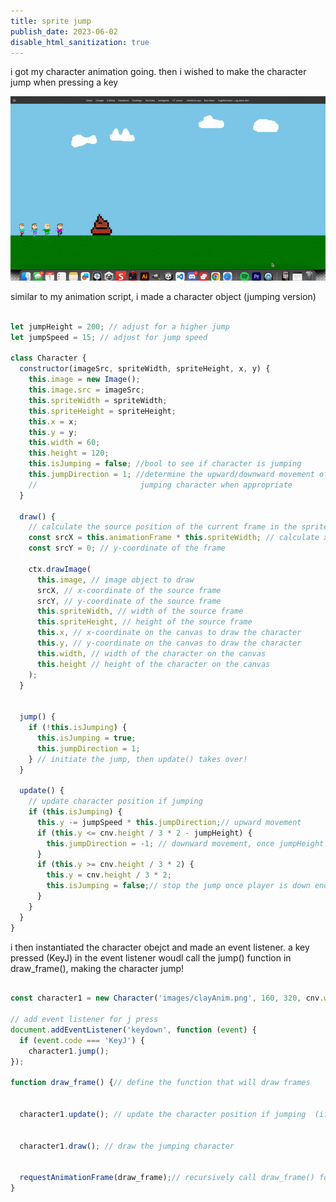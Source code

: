 ```yaml
---
title: sprite jump
publish_date: 2023-06-02
disable_html_sanitization: true
--- 
```

<font>
        i got my character animation going. then i wished to make the character jump when pressing a key
</font>

![pixel art foundation](./images/runforveg.gif)

<font>
        similar to my animation script, i made a character object (jumping version)
</font>

```js

let jumpHeight = 200; // adjust for a higher jump
let jumpSpeed = 15; // adjust for jump speed

class Character {
  constructor(imageSrc, spriteWidth, spriteHeight, x, y) {
    this.image = new Image();
    this.image.src = imageSrc;
    this.spriteWidth = spriteWidth;
    this.spriteHeight = spriteHeight;
    this.x = x;
    this.y = y;
    this.width = 60;
    this.height = 120;
    this.isJumping = false; //bool to see if character is jumping
    this.jumpDirection = 1; //determine the upward/downward movement of the 
    //                       jumping character when appropriate
  }

  draw() {
    // calculate the source position of the current frame in the sprite sheet
    const srcX = this.animationFrame * this.spriteWidth; // calculate x-coordinate of the frame
    const srcY = 0; // y-coordinate of the frame
    
    ctx.drawImage(
      this.image, // image object to draw
      srcX, // x-coordinate of the source frame
      srcY, // y-coordinate of the source frame
      this.spriteWidth, // width of the source frame
      this.spriteHeight, // height of the source frame
      this.x, // x-coordinate on the canvas to draw the character
      this.y, // y-coordinate on the canvas to draw the character
      this.width, // width of the character on the canvas
      this.height // height of the character on the canvas
    );
  }


  jump() {
    if (!this.isJumping) {
      this.isJumping = true;
      this.jumpDirection = 1;
    } // initiate the jump, then update() takes over!
  }

  update() {
    // update character position if jumping
    if (this.isJumping) {
      this.y -= jumpSpeed * this.jumpDirection;// upward movement
      if (this.y <= cnv.height / 3 * 2 - jumpHeight) {
        this.jumpDirection = -1; // downward movement, once jumpHeight is reached
      }
      if (this.y >= cnv.height / 3 * 2) {
        this.y = cnv.height / 3 * 2;
        this.isJumping = false;// stop the jump once player is down enough
      }
    }
  }
}
```

<font>
        i then instantiated the character obejct and made an event listener.
        a key pressed (KeyJ) in the event listener woudl call the jump() function in draw_frame(),
        making the character jump! 
</font>

```js

const character1 = new Character('images/clayAnim.png', 160, 320, cnv.width / 10, cnv.height / 3 * 2 + (cnv.height));

// add event listener for j press
document.addEventListener('keydown', function (event) {
  if (event.code === 'KeyJ') {
    character1.jump();
});

function draw_frame() {// define the function that will draw frames


  character1.update(); // update the character position if jumping  (if jump() is called)
  

  character1.draw(); // draw the jumping character

  
  requestAnimationFrame(draw_frame);// recursively call draw_frame() for ongoing animation
}

```
















